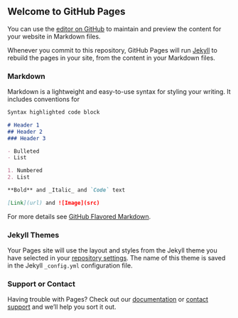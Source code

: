 ## Welcome to GitHub Pages

You can use the [editor on GitHub](https://github.com/bert6969/https-8ob8zq.dm.files.1drv.com-y4pfCDaT3Nzb75quooO9CsJIhSnAlijJZF7v2NDp4VKsHqNXXl64I7GLcWNzDc8g7cH/edit/gh-pages/index.md) to maintain and preview the content for your website in Markdown files.

Whenever you commit to this repository, GitHub Pages will run [Jekyll](https://jekyllrb.com/) to rebuild the pages in your site, from the content in your Markdown files.

### Markdown

Markdown is a lightweight and easy-to-use syntax for styling your writing. It includes conventions for

```markdown
Syntax highlighted code block

# Header 1
## Header 2
### Header 3

- Bulleted
- List

1. Numbered
2. List

**Bold** and _Italic_ and `Code` text

[Link](url) and ![Image](src)
```

For more details see [GitHub Flavored Markdown](https://guides.github.com/features/mastering-markdown/).

### Jekyll Themes

Your Pages site will use the layout and styles from the Jekyll theme you have selected in your [repository settings](https://github.com/bert6969/https-8ob8zq.dm.files.1drv.com-y4pfCDaT3Nzb75quooO9CsJIhSnAlijJZF7v2NDp4VKsHqNXXl64I7GLcWNzDc8g7cH/settings). The name of this theme is saved in the Jekyll `_config.yml` configuration file.

### Support or Contact

Having trouble with Pages? Check out our [documentation](https://docs.github.com/categories/github-pages-basics/) or [contact support](https://github.com/contact) and we’ll help you sort it out.
